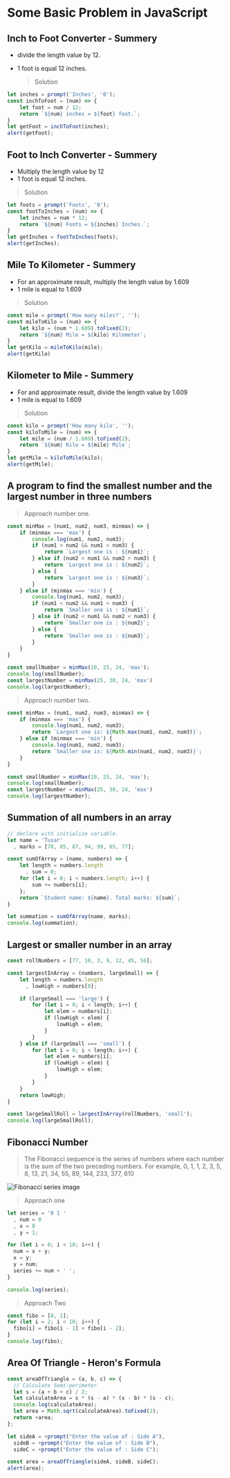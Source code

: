 # Some Basic Problem in JavaScript

## Inch to Foot Converter - Summery

- divide the length value by 12.
- 1 foot is equal 12 inches.

  > Solution

```JavaScript
let inches = prompt('Inches', '0');
const inchToFoot = (num) => {
    let foot = num / 12;
    return `${num} inches = ${foot} foot.`;
}
let getFoot = inchToFoot(inches);
alert(getFoot);
```

## Foot to Inch Converter - Summery

- Multiply the length value by 12
- 1 foot is equal 12 inches.

> Solution

```JavaScript
let foots = prompt('Foots', '0');
const footToInches = (num) => {
    let inches = num * 12;
    return `${num} Foots = ${inches} Inches.`;
}
let getInches = footToInches(foots);
alert(getInches);
```

## Mile To Kilometer - Summery

- For an approximate result, multiply the length value by 1.609
- 1 mile is equal to 1.609

> Solution

```JavaScript
const mile = prompt('How many miles?', '');
const mileToKilo = (num) => {
    let kilo = (num * 1.609).toFixed(2);
    return `${num} Mile = ${kilo} Kilometer`;
}
let getKilo = mileToKilo(mile);
alert(getKilo)
```

## Kilometer to Mile - Summery

- For and approximate result, divide the length value by 1.609
- 1 mile is equal to 1.609

> Solution

```JavaScript
const kilo = prompt('How many kilo', '');
const kiloToMile = (num) => {
    let mile = (num / 1.609).toFixed(2);
    return `${num} Kilo = ${mile} Mile`;
}
let getMile = kiloToMile(kilo);
alert(getMile);
```

## A program to find the smallest number and the largest number in three numbers

> Approach number one.

```JavaScript
const minMax = (num1, num2, num3, minmax) => {
    if (minmax === 'max') {
        console.log(num1, num2, num3);
        if (num1 > num2 && num1 > num3) {
            return `Largest one is : ${num1}`;
        } else if (num2 > num1 && num2 > num3) {
            return `Largest one is : ${num2}`;
        } else {
            return `Largest one is : ${num3}`;
        }
    } else if (minmax === 'min') {
        console.log(num1, num2, num3);
        if (num1 < num2 && num1 < num3) {
            return `Smaller one is : ${num1}`;
        } else if (num2 < num1 && num2 < num3) {
            return `Smaller one is : ${num2}`;
        } else {
            return `Smaller one is : ${num3}`;
        }
    }
}

const smallNumber = minMax(10, 25, 24, 'max');
console.log(smallNumber);
const largestNumber = minMax(25, 30, 24, 'max')
console.log(largestNumber);
```

> Approach number two.

```JavaScript
const minMax = (num1, num2, num3, minmax) => {
    if (minmax === 'max') {
        console.log(num1, num2, num3);
        return `Largest one is: ${Math.max(num1, num2, num3)}`;
    } else if (minmax === 'min') {
        console.log(num1, num2, num3);
        return `Smaller one is: ${Math.min(num1, num2, num3)}`;
    }
}

const smallNumber = minMax(10, 25, 24, 'max');
console.log(smallNumber);
const largestNumber = minMax(25, 30, 24, 'max')
console.log(largestNumber);
```

## Summation of all numbers in an array

```JavaScript
// declare with initialize variable.
let name = 'Tusar'
  , marks = [78, 85, 87, 94, 99, 65, 77];

const sumOfArray = (name, numbers) => {
    let length = numbers.length
      , sum = 0;
    for (let i = 0; i < numbers.length; i++) {
        sum += numbers[i];
    };
    return `Student name: ${name}. Total marks: ${sum}`;
}

let summation = sumOfArray(name, marks);
console.log(summation);
```

## Largest or smaller number in an array

```JavaScript
const rollNumbers = [77, 10, 3, 9, 12, 45, 56];

const largestInArray = (numbers, largeSmall) => {
    let length = numbers.length
      , lowHigh = numbers[0];

    if (largeSmall === 'large') {
        for (let i = 0; i < length; i++) {
            let elem = numbers[i];
            if (lowHigh < elem) {
                lowHigh = elem;
            }
        }
    } else if (largeSmall === 'small') {
        for (let i = 0; i < length; i++) {
            let elem = numbers[i];
            if (lowHigh > elem) {
                lowHigh = elem;
            }
        }
    }
    return lowHigh;
}

const largeSmallRoll = largestInArray(rollNumbers, 'small');
console.log(largeSmallRoll);
```

## Fibonacci Number

> The Fibonacci sequence is the series of numbers where each number is the sum of the two preceding numbers. For example, 0, 1, 1, 2, 3, 5, 8, 13, 21, 34, 55, 89, 144, 233, 377, 610

![Fibonacci series image](./images/fibonacci-sequence.png)

> Approach one

```JavaScript
let series = '0 1 '
  , num = 0
  , x = 0
  , y = 1;

for (let i = 0; i < 10; i++) {
  num = x + y;
  x = y;
  y = num;
  series += num + ' ';
}

console.log(series);
```

> Approach Two

```JavaScript
const fibo = [0, 1];
for (let i = 2; i < 10; i++) {
  fibo[i] = fibo[i - 1] + fibo[i - 2];
}
console.log(fibo);
```

## Area Of Triangle - Heron's Formula

```JavaScript
const areaOfTriangle = (a, b, c) => {
  // Calculate Semi-perimeter
  let s = (a + b + c) / 2;
  let calculateArea = s * (s - a) * (s - b) * (s - c);
  console.log(calculateArea);
  let area = Math.sqrt(calculateArea).toFixed(2);
  return +area;
};

let sideA = +prompt("Enter the value of : Side A"),
  sideB = +prompt("Enter the value of : Side B"),
  sideC = +prompt("Enter the value of : Side C");

const area = areaOfTriangle(sideA, sideB, sideC);
alert(area);
```
